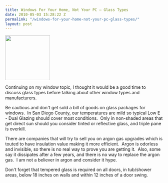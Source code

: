 ```yaml
---
title: Windows For Your Home, Not Your PC – Glass Types
date: 2010-05-03 15:28:22 Z
permalink: "/windows-for-your-home-not-your-pc-glass-types/"
layout: post
---
```


<a href="http://murraylampert.com/wp-content/uploads/2010/05/images1.jpg"><img class="alignright size-full wp-image-215" title="images" src="http://murraylampert.com/wp-content/uploads/2010/05/images1.jpg" alt="" width="143" height="143" /></a>

Continuing on my window topic, I thought it would be a good time to discuss glass types before talking about other window types and manufacturers.

Be cautious and don't get sold a bill of goods on glass packages for windows.  In San Diego County, our temperatures are mild so typical Low E - Dual Glazing should cover most conditions.  Only in non-shaded areas that get direct sun should you consider tinted or reflective glass, and triple pane is overkill.

There are companies that will try to sell you on argon gas upgrades which is touted to have insulation value making it more efficient.  Argon is odorless and invisible, so there is no real way to prove you are getting it.  Also, some say it dissipates after a few years, and there is no way to replace the argon gas.  I am not a believer in argon and consider it hype.

Don't forget that tempered glass is required on all doors, in tub/shower areas, below 18 inches on walls and within 12 inches of a door swing.
